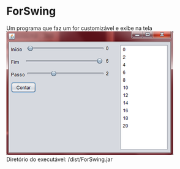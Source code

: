 # ForSwing
Um programa que faz um for customizável e exibe na tela<br>
![Imagem](image.png)<br>
Diretório do executável: /dist/ForSwing.jar

